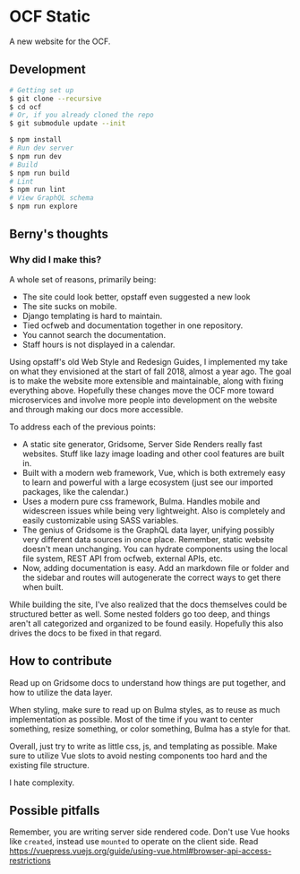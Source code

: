 # OCF Static

A new website for the OCF.

## Development

```bash
# Getting set up
$ git clone --recursive
$ cd ocf
# Or, if you already cloned the repo
$ git submodule update --init

$ npm install
# Run dev server
$ npm run dev
# Build
$ npm run build
# Lint
$ npm run lint
# View GraphQL schema
$ npm run explore
```

## Berny's thoughts

### Why did I make this?

A whole set of reasons, primarily being:

- The site could look better, opstaff even suggested a new look
- The site sucks on mobile.
- Django templating is hard to maintain.
- Tied ocfweb and documentation together in one repository.
- You cannot search the documentation.
- Staff hours is not displayed in a calendar.

Using opstaff's old Web Style and Redesign Guides, I implemented my take on what they envisioned at the start of fall 2018, almost a year ago. The goal is to make the website more extensible and maintainable, along with fixing everything above. Hopefully these changes move the OCF more toward microservices and involve more people into development on the website and through making our docs more accessible.

To address each of the previous points:

- A static site generator, Gridsome, Server Side Renders really fast websites. Stuff like lazy image loading and other cool features are built in.
- Built with a modern web framework, Vue, which is both extremely easy to learn and powerful with a large ecosystem (just see our imported packages, like the calendar.)
- Uses a modern pure css framework, Bulma. Handles mobile and widescreen issues while being very lightweight. Also is completely and easily customizable using SASS variables.
- The genius of Gridsome is the GraphQL data layer, unifying possibly very different data sources in once place. Remember, static website doesn't mean unchanging. You can hydrate components using the local file system, REST API from ocfweb, external APIs, etc.
- Now, adding documentation is easy. Add an markdown file or folder and the sidebar and routes will autogenerate the correct ways to get there when built.

While building the site, I've also realized that the docs themselves could be structured better as well. Some nested folders go too deep, and things aren't all categorized and organized to be found easily. Hopefully this also drives the docs to be fixed in that regard.

## How to contribute

Read up on Gridsome docs to understand how things are put together, and how to utilize the data layer.

When styling, make sure to read up on Bulma styles, as to reuse as much implementation as possible. Most of the time if you want to center something, resize something, or color something, Bulma has a style for that.

Overall, just try to write as little css, js, and templating as possible. Make sure to utilize Vue slots to avoid nesting components too hard and the existing file structure.

I hate complexity.

## Possible pitfalls

Remember, you are writing server side rendered code. Don't use Vue hooks like `created`, instead use `mounted` to operate on the client side. Read https://vuepress.vuejs.org/guide/using-vue.html#browser-api-access-restrictions
